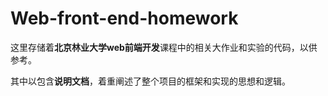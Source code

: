 # Web-front-end-homework
这里存储着**北京林业大学web前端开发**课程中的相关大作业和实验的代码，以供参考。

其中以包含**说明文档**，着重阐述了整个项目的框架和实现的思想和逻辑。

